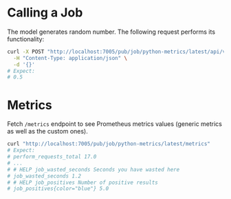 # Calling a Job
The model generates random number. 
The following request performs its functionality:
```bash
curl -X POST "http://localhost:7005/pub/job/python-metrics/latest/api/v1/perform" \
  -H "Content-Type: application/json" \
  -d '{}'
# Expect:
# 0.5
```

# Metrics
Fetch `/metrics` endpoint to see Prometheus metrics values (generic metrics as well as the custom ones).
```bash
curl "http://localhost:7005/pub/job/python-metrics/latest/metrics"
# Expect:
# perform_requests_total 17.0
# ...
# # HELP job_wasted_seconds Seconds you have wasted here
# job_wasted_seconds 1.2
# # HELP job_positives Number of positive results
# job_positives{color="blue"} 5.0
```

